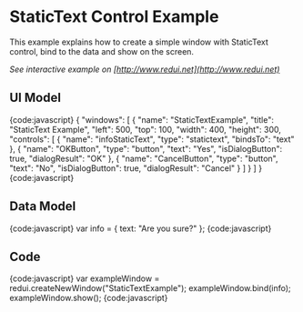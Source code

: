 # StaticText Control Example

This example explains how to create a simple window with StaticText control, bind to the data and show on the screen.

_See interactive example on [http://www.redui.net](http://www.redui.net)_

## UI Model

{code:javascript}
{
    "windows": [
        {
            "name": "StaticTextExample",
            "title": "StaticText Example",
            "left": 500,
            "top": 100,
            "width": 400,
            "height": 300,
            "controls": [
                {
                    "name": "infoStaticText",
                    "type": "statictext",
                    "bindsTo": "text"
                },
                {
                    "name": "OKButton",
                    "type": "button",
                    "text": "Yes",
                    "isDialogButton": true,
                    "dialogResult": "OK"
                },
                {
                    "name": "CancelButton",
                    "type": "button",
                    "text": "No",
                    "isDialogButton": true,
                    "dialogResult": "Cancel"
                }
            ]
        }
    ]
}
{code:javascript}

## Data Model

{code:javascript}
var info = {
	text: "Are you sure?"
};
{code:javascript}

## Code

{code:javascript}
var exampleWindow = redui.createNewWindow("StaticTextExample");
exampleWindow.bind(info);
exampleWindow.show();
{code:javascript}